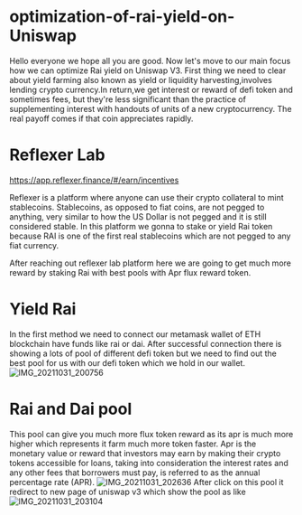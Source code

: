 
# optimization-of-rai-yield-on-Uniswap 

Hello everyone we hope all you are good. Now let's move to our main focus how we can optimize Rai yield on Uniswap V3.
First thing we need to clear about yield farming also known as yield or liquidity harvesting,involves lending crypto currency.In return,we get interest or reward of defi token and sometimes fees, but they're less significant than the practice of supplementing interest with handouts of units of a new cryptocurrency. The real payoff comes if that coin appreciates rapidly.

# Reflexer Lab
https://app.reflexer.finance/#/earn/incentives 

Reflexer is a platform where anyone can use their crypto collateral to mint stablecoins. Stablecoins, as opposed to fiat coins, are not pegged to anything, very similar to how the US Dollar is not pegged and it is still considered stable. In this platform we gonna to stake or yield Rai token because RAI is one of the first real stablecoins which are not pegged to any fiat currency.

After reaching out reflexer lab platform here we are going to get much more reward by staking Rai with best pools with Apr flux reward token.

# Yield Rai 

In the first method we need to connect our metamask wallet of ETH blockchain have funds like rai or dai. After successful connection there is showing a lots of pool of different defi token but we need to find out the best pool for us with our defi token which we hold in our wallet.
![IMG_20211031_200756](https://user-images.githubusercontent.com/84318174/139588807-01271f23-58f6-4d15-920b-93e1f283135f.jpg)

# Rai and Dai pool 
This pool can give you much more flux token reward as its apr is much more higher which represents it farm much more token faster. Apr is the monetary value or reward that investors may earn by making their crypto tokens accessible for loans, taking into consideration the interest rates and any other fees that borrowers must pay, is referred to as the annual percentage rate (APR). 
![IMG_20211031_202636](https://user-images.githubusercontent.com/84318174/139589488-18c218d3-04e7-4b17-bfc9-e1165a5c2972.jpg)
After click on this pool it redirect to new page of uniswap v3 which show the pool as like 
![IMG_20211031_203104](https://user-images.githubusercontent.com/84318174/139589695-9995e8d9-3500-4f33-baa4-0daad46f7ee4.jpg)

